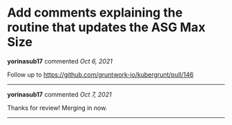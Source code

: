 # Add comments explaining the routine that updates the ASG Max Size

**yorinasub17** commented *Oct 6, 2021*

Follow up to https://github.com/gruntwork-io/kubergrunt/pull/146
<br />
***


**yorinasub17** commented *Oct 7, 2021*

Thanks for review! Merging in now.
***

